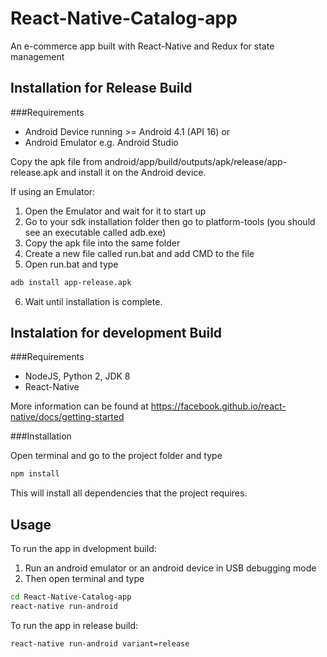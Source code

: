 # React-Native-Catalog-app
An e-commerce app built with React-Native and Redux for state management

## Installation for Release Build

###Requirements

* Android Device running >= Android 4.1 (API 16) or
* Android Emulator e.g. Android Studio

Copy the apk file from android/app/build/outputs/apk/release/app-release.apk and install it on the Android device.

If using an Emulator:

1. Open the Emulator and wait for it to start up
2. Go to your sdk installation folder then go to platform-tools (you should see an executable called adb.exe)
3. Copy the apk file into the same folder
4. Create a new file called run.bat and add CMD to the file
5. Open run.bat and type
```bash
adb install app-release.apk
```
6. Wait until installation is complete.

## Instalation for development Build

###Requirements
* NodeJS, Python 2, JDK 8
* React-Native

More information can be found at https://facebook.github.io/react-native/docs/getting-started

###Installation

Open terminal and go to the project folder and type
```bash
npm install
```

This will install all dependencies that the project requires.

## Usage

To run the app in dvelopment build:

1. Run an android emulator or an android device in USB debugging mode
2. Then open terminal and type
```bash
cd React-Native-Catalog-app	
react-native run-android
```

To run the app in release build:
```bash
react-native run-android variant=release
```

